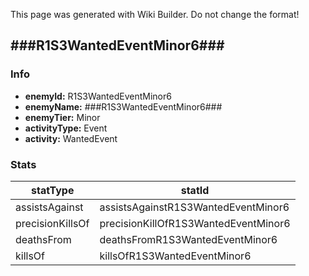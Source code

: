 <span class="wiki-builder">This page was generated with Wiki Builder. Do not change the format!</span>

## ###R1S3WantedEventMinor6###
### Info
* **enemyId:** R1S3WantedEventMinor6
* **enemyName:** ###R1S3WantedEventMinor6###
* **enemyTier:** Minor
* **activityType:** Event
* **activity:** WantedEvent

### Stats
statType | statId
-------- | ------
assistsAgainst | assistsAgainstR1S3WantedEventMinor6
precisionKillsOf | precisionKillOfR1S3WantedEventMinor6
deathsFrom | deathsFromR1S3WantedEventMinor6
killsOf | killsOfR1S3WantedEventMinor6

